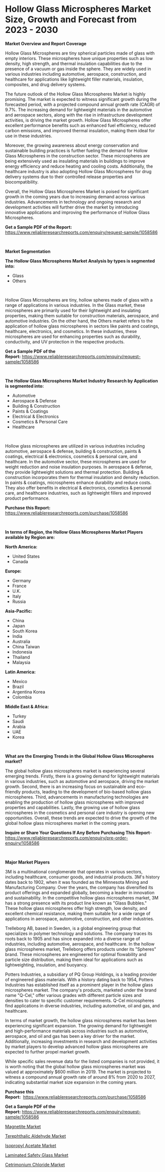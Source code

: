<p><h1>Hollow Glass Microspheres Market Size, Growth and Forecast from 2023 - 2030</h1></p><p><strong>Market Overview and Report Coverage</strong></p>
<p><p>Hollow Glass Microspheres are tiny spherical particles made of glass with empty interiors. These microspheres have unique properties such as low density, high strength, and thermal insulation capabilities due to the presence of a vacuum or gas inside the sphere. They are widely used in various industries including automotive, aerospace, construction, and healthcare for applications like lightweight filler materials, insulation, composites, and drug delivery systems.</p><p>The future outlook of the Hollow Glass Microspheres Market is highly promising. The market is expected to witness significant growth during the forecasted period, with a projected compound annual growth rate (CAGR) of 9.7%. The increasing demand for lightweight materials in the automotive and aerospace sectors, along with the rise in infrastructure development activities, is driving the market growth. Hollow Glass Microspheres offer excellent performance benefits such as enhanced fuel efficiency, reduced carbon emissions, and improved thermal insulation, making them ideal for use in these industries.</p><p>Moreover, the growing awareness about energy conservation and sustainable building practices is further fueling the demand for Hollow Glass Microspheres in the construction sector. These microspheres are being extensively used as insulating materials in buildings to improve energy efficiency and reduce heating and cooling costs. Additionally, the healthcare industry is also adopting Hollow Glass Microspheres for drug delivery systems due to their controlled release properties and biocompatibility.</p><p>Overall, the Hollow Glass Microspheres Market is poised for significant growth in the coming years due to increasing demand across various industries. Advancements in technology and ongoing research and development activities will further drive the market by introducing innovative applications and improving the performance of Hollow Glass Microspheres.</p></p>
<p><strong>Get a Sample PDF of the Report:</strong> <a href="https://www.reliableresearchreports.com/enquiry/request-sample/1058586">https://www.reliableresearchreports.com/enquiry/request-sample/1058586</a></p>
<p>&nbsp;</p>
<p><strong>Market Segmentation</strong></p>
<p><strong>The Hollow Glass Microspheres Market Analysis by types is segmented into:</strong></p>
<p><ul><li>Glass</li><li>Others</li></ul></p>
<p>&nbsp;</p>
<p><p>Hollow Glass Microspheres are tiny, hollow spheres made of glass with a range of applications in various industries. In the Glass market, these microspheres are primarily used for their lightweight and insulating properties, making them suitable for construction materials, aerospace, and automotive industries. On the other hand, the Others market refers to the application of hollow glass microspheres in sectors like paints and coatings, healthcare, electronics, and cosmetics. In these industries, these microspheres are used for enhancing properties such as durability, conductivity, and UV protection in the respective products.</p></p>
<p><strong>Get a Sample PDF of the Report:</strong>&nbsp;<a href="https://www.reliableresearchreports.com/enquiry/request-sample/1058586">https://www.reliableresearchreports.com/enquiry/request-sample/1058586</a></p>
<p>&nbsp;</p>
<p><strong>The Hollow Glass Microspheres Market Industry Research by Application is segmented into:</strong></p>
<p><ul><li>Automotive</li><li>Aerospace & Defense</li><li>Building & Construction</li><li>Paints & Coatings</li><li>Electrical & Electronics</li><li>Cosmetics & Personal Care</li><li>Healthcare</li></ul></p>
<p>&nbsp;</p>
<p><p>Hollow glass microspheres are utilized in various industries including automotive, aerospace & defense, building & construction, paints & coatings, electrical & electronics, cosmetics & personal care, and healthcare. In the automotive sector, these microspheres are used for weight reduction and noise insulation purposes. In aerospace & defense, they provide lightweight solutions and thermal protection. Building & construction incorporates them for thermal insulation and density reduction. In paints & coatings, microspheres enhance durability and reduce costs. They also offer benefits in electrical & electronics, cosmetics & personal care, and healthcare industries, such as lightweight fillers and improved product performance.</p></p>
<p><strong>Purchase this Report:</strong>&nbsp; <a href="https://www.reliableresearchreports.com/purchase/1058586">https://www.reliableresearchreports.com/purchase/1058586</a></p>
<p>&nbsp;</p>
<p><strong>In terms of Region, the Hollow Glass Microspheres Market Players available by Region are:</strong></p>
<p>
    <p> <strong> North America: </strong>
        <ul>
            <li>United States</li>
            <li>Canada</li>
        </ul>
        </p> 
    <p> <strong> Europe: </strong>
        <ul>
            <li>Germany</li>
            <li>France</li>
            <li>U.K.</li>
            <li>Italy</li>
            <li>Russia</li>
        </ul>
        </p> 
    <p> <strong> Asia-Pacific: </strong>
        <ul>
            <li>China</li>
            <li>Japan</li>
            <li>South Korea</li>
            <li>India</li>
            <li>Australia</li>
            <li>China Taiwan</li>
            <li>Indonesia</li>
            <li>Thailand</li>
            <li>Malaysia</li>
        </ul>
        </p> 
    <p> <strong> Latin America: </strong>
        <ul>
            <li>Mexico</li>
            <li>Brazil</li>
            <li>Argentina Korea</li>
            <li>Colombia</li>
        </ul>
        </p> 
    <p> <strong> Middle East & Africa: </strong>
        <ul>
            <li>Turkey</li>
            <li>Saudi</li>
            <li>Arabia</li>
            <li>UAE</li>
            <li>Korea</li>
        </ul>
    </p>
    </p>
<p>&nbsp;</p>
<p><strong>What are the Emerging Trends in the Global Hollow Glass Microspheres market?</strong></p>
<p><p>The global hollow glass microspheres market is experiencing several emerging trends. Firstly, there is a growing demand for lightweight materials in various industries, such as automotive and aerospace, driving the market growth. Second, there is an increasing focus on sustainable and eco-friendly products, leading to the development of bio-based hollow glass microspheres. Third, advancements in manufacturing technologies are enabling the production of hollow glass microspheres with improved properties and capabilities. Lastly, the growing use of hollow glass microspheres in the cosmetics and personal care industry is opening new opportunities. Overall, these trends are expected to drive the growth of the global hollow glass microspheres market in the coming years.</p></p>
<p><strong>Inquire or Share Your Questions If Any Before Purchasing This Report</strong>- <a href="https://www.reliableresearchreports.com/enquiry/pre-order-enquiry/1058586">https://www.reliableresearchreports.com/enquiry/pre-order-enquiry/1058586</a></p>
<p>&nbsp;</p>
<p><strong>Major Market Players</strong></p>
<p><p>3M is a multinational conglomerate that operates in various sectors, including healthcare, consumer goods, and industrial products. 3M's history dates back to 1902, when it was founded as the Minnesota Mining and Manufacturing Company. Over the years, the company has diversified its product offerings and expanded globally, becoming a leader in innovation and sustainability. In the competitive hollow glass microspheres market, 3M has a strong presence with its product line known as "Glass Bubbles." These hollow glass microspheres offer high strength, low density, and excellent chemical resistance, making them suitable for a wide range of applications in aerospace, automotive, construction, and other industries.</p><p>Trelleborg AB, based in Sweden, is a global engineering group that specializes in polymer technology and solutions. The company traces its roots back to 1905 and has since expanded into a diverse range of industries, including automotive, aerospace, and healthcare. In the hollow glass microspheres market, Trelleborg offers products under its "Spheres" brand. These microspheres are engineered for optimal flowability and particle size distribution, making them ideal for applications such as lightweighting, insulation, and buoyancy.</p><p>Potters Industries, a subsidiary of PQ Group Holdings, is a leading provider of engineered glass materials. With a history dating back to 1954, Potters Industries has established itself as a prominent player in the hollow glass microspheres market. The company's products, marketed under the brand name "Q-Cel," offer various grades with different particle sizes and densities to cater to specific customer requirements. Q-Cel microspheres find applications in diverse industries, including automotive, oil and gas, and healthcare.</p><p>In terms of market growth, the hollow glass microspheres market has been experiencing significant expansion. The growing demand for lightweight and high-performance materials across industries such as automotive, aerospace, and oil and gas has been a key driver for the market. Additionally, increasing investments in research and development activities by market players to develop advanced hollow glass microspheres are expected to further propel market growth.</p><p>While specific sales revenue data for the listed companies is not provided, it is worth noting that the global hollow glass microspheres market was valued at approximately $600 million in 2019. The market is projected to witness a compound annual growth rate of around 8% from 2020 to 2027, indicating substantial market size expansion in the coming years.</p></p>
<p><strong>Purchase this Report:</strong>&nbsp;&nbsp;<a href="https://www.reliableresearchreports.com/purchase/1058586">https://www.reliableresearchreports.com/purchase/1058586</a></p>
<p></p>
<p><strong>Get a Sample PDF of the Report:</strong>&nbsp;<a href="https://www.reliableresearchreports.com/enquiry/request-sample/1058586">https://www.reliableresearchreports.com/enquiry/request-sample/1058586</a></p>
<p><p><a href="https://github.com/Chiragrp23/Market-Research-Report-List-2/blob/main/magnetite-market.md">Magnetite Market</a></p><p><a href="https://github.com/YashRP12/Market-Research-Report-List-2/blob/main/terephthalic-aldehyde-market.md">Terephthalic Aldehyde Market</a></p><p><a href="https://github.com/Chiragrp24/Market-Research-Report-List-2/blob/main/isopropyl-acetate-market.md">Isopropyl Acetate Market</a></p><p><a href="https://github.com/Chiragrp25/Market-Research-Report-List-2/blob/main/laminated-safety-glass-market.md">Laminated Safety Glass Market</a></p><p><a href="https://github.com/Chiragrp22/Market-Research-Report-List-2/blob/main/cetrimonium-chloride-market.md">Cetrimonium Chloride Market</a></p></p>